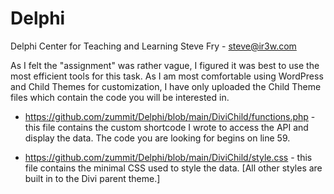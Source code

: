 # Delphi
Delphi Center for Teaching and Learning
Steve Fry - steve@ir3w.com

As I felt the "assignment" was rather vague, I figured it was best to use the most efficient tools for this task.  As I am most comfortable using WordPress and Child Themes for customization, I have only uploaded the Child Theme files which contain the code you will be interested in.

* https://github.com/zummit/Delphi/blob/main/DiviChild/functions.php - this file contains the custom shortcode I wrote to access the API and display the data.  The code you are looking for begins on line 59.

* https://github.com/zummit/Delphi/blob/main/DiviChild/style.css - this file contains the minimal CSS used to style the data.  [All other styles are built in to the Divi parent theme.]       
